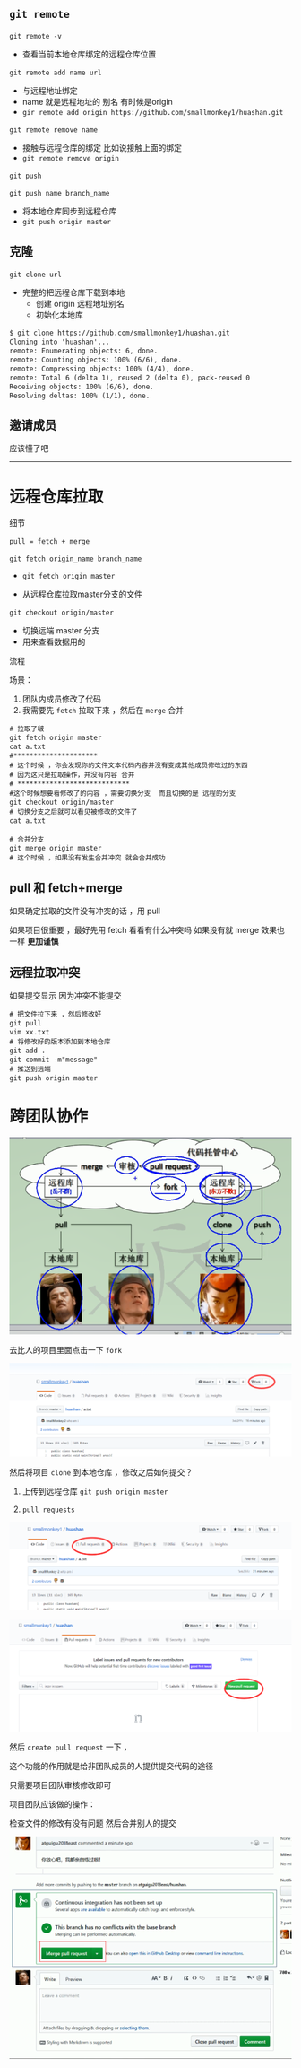 ## `git remote`

`git remote -v`

* 查看当前本地仓库绑定的远程仓库位置

`git remote add name url`

* 与远程地址绑定
* name 就是远程地址的 别名 有时候是origin
* `gir remote add origin https://github.com/smallmonkey1/huashan.git`

`git remote remove name`

* 接触与远程仓库的绑定  比如说接触上面的绑定
* `git remote remove origin`



`git push`

`git push name branch_name`

* 将本地仓库同步到远程仓库
* `git push origin master`



## 克隆

`git clone url`

* 完整的把远程仓库下载到本地
  * 创建 origin 远程地址别名
  * 初始化本地库

```shell
$ git clone https://github.com/smallmonkey1/huashan.git
Cloning into 'huashan'...                                                                 remote: Enumerating objects: 6, done.                                                     remote: Counting objects: 100% (6/6), done.                                               remote: Compressing objects: 100% (4/4), done.                                           remote: Total 6 (delta 1), reused 2 (delta 0), pack-reused 0                             Receiving objects: 100% (6/6), done.                                                     Resolving deltas: 100% (1/1), done.  
```



## 邀请成员

应该懂了吧

---

# 远程仓库拉取

细节

`pull = fetch + merge`

`git fetch origin_name branch_name`

* `git fetch origin master`

* 从远程仓库拉取master分支的文件

`git checkout origin/master`

* 切换远端 master 分支
* 用来查看数据用的

流程

场景：

1. 团队内成员修改了代码
2. 我需要先 `fetch` 拉取下来 ，然后在 `merge` 合并

```shell
# 拉取了啵
git fetch origin master
cat a.txt
#*********************
# 这个时候 ，你会发现你的文件文本代码内容并没有变成其他成员修改过的东西
# 因为这只是拉取操作，并没有内容 合并
# ****************************
#这个时候想要看修改了的内容 ，需要切换分支  而且切换的是 远程的分支
git checkout origin/master
# 切换分支之后就可以看见被修改的文件了
cat a.txt

# 合并分支
git merge origin master
# 这个时候 ，如果没有发生合并冲突 就会合并成功
```



## pull 和 fetch+merge

如果确定拉取的文件没有冲突的话 ，用 pull 

如果项目很重要 ，最好先用 fetch 看看有什么冲突吗 如果没有就 merge 效果也一样 **更加谨慎**



## 远程拉取冲突

如果提交显示 因为冲突不能提交 

```shell
# 把文件拉下来 ，然后修改好
git pull
vim xx.txt
# 将修改好的版本添加到本地仓库
git add .
git commit -m"message"
# 推送到远端
git push origin master

```





# 跨团队协作

![image-20200514111318990](4.远程仓库管理.assets/image-20200514111318990.png)



去比人的项目里面点击一下 `fork`  

![image-20200514111740365](4.远程仓库管理.assets/image-20200514111740365.png)



然后将项目 `clone` 到本地仓库 ，修改之后如何提交？

1. 上传到远程仓库 `git push origin master`

2. `pull requests`

![image-20200514112213521](4.远程仓库管理.assets/image-20200514112213521.png)





![image-20200514112241832](4.远程仓库管理.assets/image-20200514112241832.png)



然后 `create pull request` 一下 ，



这个功能的作用就是给非团队成员的人提供提交代码的途径

只需要项目团队审核修改即可



项目团队应该做的操作：

检查文件的修改有没有问题  然后合并别人的提交

![image-20200514113730902](4.远程仓库管理.assets/image-20200514113730902.png)

